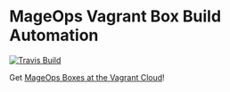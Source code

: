 # MageOps Vagrant Box Build Automation

[![Travis Build](https://travis-ci.com/mageops/vagrant-box-build.svg?branch=master&status=created)](https://travis-ci.com/mageops/vagrant-box-build)

Get [MageOps Boxes at the Vagrant Cloud](https://app.vagrantup.com/mageops)!